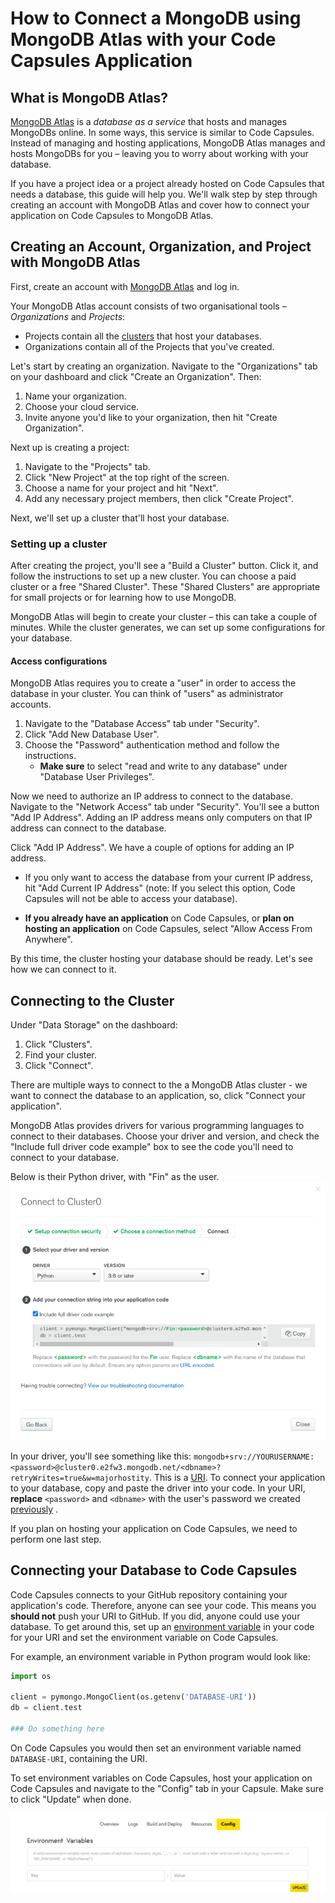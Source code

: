 
# How to Connect a MongoDB using MongoDB Atlas with your Code Capsules Application

## What is MongoDB Atlas?

[MongoDB Atlas](https://www.mongodb.com/cloud/atlas) is a _database as a service_ that hosts and manages MongoDBs online. In some ways, this service is similar to Code Capsules. Instead of managing and hosting applications, MongoDB Atlas manages and hosts MongoDBs for you – leaving you to worry about working with your database. 

If you have a project idea or a project already hosted on Code Capsules that needs a database, this guide will help you. We'll walk step by step through creating an account with MongoDB Atlas and cover how to connect your application on Code Capsules to MongoDB Atlas.

## Creating an Account, Organization, and Project with MongoDB Atlas

First, create an account with [MongoDB Atlas](https://www.mongodb.com/cloud/atlas) and log in. 

Your MongoDB Atlas account consists of two organisational tools – _Organizations_ and _Projects_:

- Projects contain all the [clusters](https://www.capitalone.com/tech/cloud/what-is-a-cluster/) that host your databases.
- Organizations contain all of the Projects that you've created. 

Let's start by creating an organization. Navigate to the "Organizations" tab on your dashboard and click "Create an Organization". Then:

1. Name your organization.
2. Choose your cloud service.
3. Invite anyone you'd like to your organization, then hit "Create Organization".

Next up is creating a project:

1. Navigate to the "Projects" tab.
2. Click "New Project" at the top right of the screen.
3. Choose a name for your project and hit "Next".
4. Add any necessary project members, then click "Create Project".

Next, we'll set up a cluster that'll host your database.

### Setting up a cluster 

After creating the project, you'll see a "Build a Cluster" button. Click it, and follow the instructions to set up a new cluster. You can choose a paid cluster or a free "Shared Cluster". These "Shared Clusters" are appropriate for small projects or for learning how to use MongoDB.

MongoDB Atlas will begin to create your cluster – this can take a couple of minutes. While the cluster generates, we can set up some configurations for your database.

#### Access configurations

MongoDB Atlas requires you to create a "user" in order to access the database in your cluster. You can think of "users" as administrator accounts.

1. Navigate to the "Database Access" tab under "Security".
2. Click "Add New Database User".
3. Choose the "Password" authentication method and follow the instructions. 
	-	**Make sure** to select "read and write to any database" under "Database User Privileges".

Now we need to authorize an IP address to connect to the database. Navigate to the "Network Access" tab under "Security". You'll see a button "Add IP Address". Adding an IP address means only computers on that IP address can connect to the database. 

Click "Add IP Address". We have a couple of options for adding an IP address.

- If you only want to access the database from your current IP address, hit "Add Current IP Address" (note: If you select this option, Code Capsules will not be able to access your database).

- **If you already have an application** on Code Capsules, or **plan on hosting an application** on Code Capsules, select "Allow Access From Anywhere".

By this time, the cluster hosting your database should be ready. Let's see how we can connect to it.

## Connecting to the Cluster

Under "Data Storage" on the dashboard:

1. Click "Clusters".
2. Find your cluster.
3. Click "Connect". 

There are multiple ways to connect to the a MongoDB Atlas cluster - we want to connect the database to an application, so, click "Connect your application".

MongoDB Atlas provides drivers for various programming languages to connect to their databases. Choose your driver and version, and check the "Include full driver code example" box to see the code you'll need to connect to your database.

Below is their Python driver, with "Fin" as the user. 
![driver-options](images/driveroptions.png)

In your driver, you'll see something like this: `mongodb+srv://YOURUSERNAME:<password>@cluster0.e2fw3.mongodb.net/<dbname>?retryWrites=true&w=majorhostity`. This is a [URI](https://danielmiessler.com/study/difference-between-uri-url/). To connect your application to your database, copy and paste the driver into your code. In your URI, **replace** `<password>` and `<dbname>` with the user's password we created [previously](#setting-up-a-cluster-and-access-configurations) . 

If you plan on hosting your application on Code Capsules, we need to perform one last step. 

## Connecting your Database to Code Capsules

Code Capsules connects to your GitHub repository containing your application's code. Therefore, anyone can see your code. This means you **should not** push your URI to GitHub. If you did, anyone could use your database. To get around this, set up an [environment variable](https://medium.com/chingu/an-introduction-to-environment-variables-and-how-to-use-them-f602f66d15fa) in your code for your URI and set the environment variable on Code Capsules.

For example, an environment variable in Python program would look like:

```python
import os

client = pymongo.MongoClient(os.getenv('DATABASE-URI'))
db = client.test

### Do something here
```

On Code Capsules you would then set an environment variable named `DATABASE-URI`, containing the URI. 

To set environment variables on Code Capsules, host your application on Code Capsules and navigate to the "Config" tab in your Capsule. Make sure to click "Update" when done.

![enviro-set](images/enviro-set.png)
